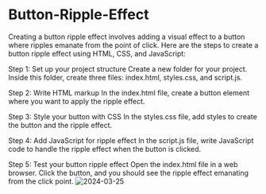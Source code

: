 # Button-Ripple-Effect
Creating a button ripple effect involves adding a visual effect to a button where ripples emanate from the point of click. Here are the steps to create a button ripple effect using HTML, CSS, and JavaScript:

Step 1: Set up your project structure
Create a new folder for your project. Inside this folder, create three files: index.html, styles.css, and script.js.

Step 2: Write HTML markup
In the index.html file, create a button element where you want to apply the ripple effect.

Step 3: Style your button with CSS
In the styles.css file, add styles to create the button and the ripple effect.

Step 4: Add JavaScript for ripple effect
In the script.js file, write JavaScript code to handle the ripple effect when the button is clicked.

Step 5: Test your button ripple effect
Open the index.html file in a web browser. Click the button, and you should see the ripple effect emanating from the click point.
![2024-03-25](https://github.com/Shivamnote/Button-Ripple-Effect/assets/145527322/25f5853b-4974-425e-84ee-041863fa8cef)
